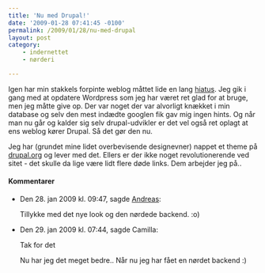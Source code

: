 ```yaml
---
title: 'Nu med Drupal!'
date: '2009-01-28 07:41:45 -0100'
permalink: /2009/01/28/nu-med-drupal
layout: post
category:
    - indernettet
    - nørderi

---
```

Igen har min stakkels forpinte weblog måttet lide en lang [hiatus](http://en.wikipedia.org/wiki/Hiatus). Jeg gik i gang med at opdatere Wordpress som jeg har været ret glad for at bruge, men jeg måtte give op. Der var noget der var alvorligt knækket i min database og selv den mest indædte googlen fik gav mig ingen hints. Og når man nu går og kalder sig selv drupal-udvikler er det vel også ret oplagt at ens weblog kører Drupal. Så det gør den nu.

Jeg har (grundet mine lidet overbevisende designevner) nappet et theme på [drupal.org](http://drupal.org) og lever med det. Ellers er der ikke noget revolutionerende ved sitet - det skulle da lige være lidt flere døde links. Dem arbejder jeg på..
<div class="vintage-comments">
<h4>Kommentarer </h4>
<ul class="vintage-comments-list"><li>
<p class="comment-meta">Den <time pubdate datetime="2009-01-28T21:47:18+01:00">28. jan 2009 kl.  09:47</time>, sagde <a href="http://www.solitude.dk/">Andreas</a>:</p>
<p>Tillykke med det nye look og den nørdede backend. :o)</p>
</li>

<li><div class="indented">
<p class="comment-meta">Den <time pubdate datetime="2009-01-29T07:44:06+01:00">29. jan 2009 kl.  07:44</time>, sagde Camilla:</p>
<p>Tak for det</p>
<p>Nu har jeg det meget bedre.. Når nu jeg har fået en nørdet backend :)</p></div></div></li></ul>
</div>
